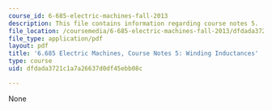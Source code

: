 ```yaml
---
course_id: 6-685-electric-machines-fall-2013
description: This file contains information regarding course notes 5.
file_location: /coursemedia/6-685-electric-machines-fall-2013/dfdada3721c1a7a26637d0df45ebb08c_MIT6_685F13_chapter5.pdf
file_type: application/pdf
layout: pdf
title: '6.685 Electric Machines, Course Notes 5: Winding Inductances'
type: course
uid: dfdada3721c1a7a26637d0df45ebb08c

---
```

None
